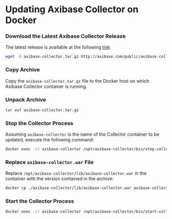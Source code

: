 # Updating Axibase Collector on Docker

### Download the Latest Axibase Collector Release

The latest release is available at the following [link](https://axibase.com/public/axibase-collector_latest.htm):

```bash
wget -O axibase-collector.tar.gz http://axibase.com/public/axibase-collector-v{revision}.tar.gz
```

### Copy Archive

Copy the `axibase-collector.tar.gz` file to the Docker host on which Axibase Collector container is running.

### Unpack Archive

```bash
tar xvf axibase-collector.tar.gz
```

### Stop the Collector Process

Assuming `axibase-collector` is the name of the Collector container to be updated, execute the following command: 

```bash
docker exec -it axibase-collector /opt/axibase-collector/bin/stop-collector.sh
```

### Replace `axibase-collector.war` File

Replace `/opt/axibase-collector/lib/axibase-collector.war` in the container with the version contained in the archive:

```bash
docker cp ./axibase-collector/lib/axibase-collector.war axibase-collector:/opt/axibase-collector/lib/
```

### Start the Collector Process

```sh
docker exec -it axibase-collector /opt/axibase-collector/bin/start-collector.sh
```
